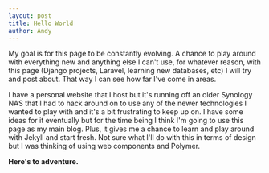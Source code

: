 ```yaml
---
layout: post
title: Hello World
author: Andy
---
```


My goal is for this page to be constantly evolving. <!--more-->A chance to play around with everything new and anything else I can't use, for whatever reason, with this page (Django projects, Laravel, learning new databases, etc) I will try and post about. That way I can see how far I've come in areas.

I have a personal website that I host but it's running off an older Synology NAS that I had to hack around on to use any of the newer technologies I wanted to play with and it's a bit frustrating to keep up on. I have some ideas for it eventually but for the time being I think I'm going to use this page as my main blog. Plus, it gives me a chance to learn and play around with Jekyll and start fresh. Not sure what I'll do with this in terms of design but I was thinking of using web components and Polymer.

**Here's to adventure.**
